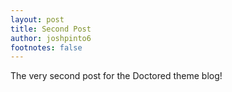 ```yaml
---
layout: post
title: Second Post
author: joshpinto6
footnotes: false
---
```

The very second post for the Doctored theme blog!